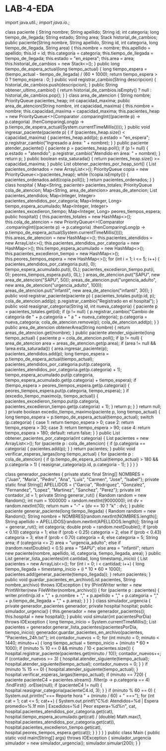 # LAB-4-EDA
import java.util.*;
import java.io.*;

class paciente {
    String nombre;
    String apellido;
    String id;
    int categoria;
    long tiempo_de_llegada;
    String estado;
    String area;
    Stack<String> historial_de_cambios;
    public paciente(String nombre, String apellido, String id, int categoria, long tiempo_de_llegada, String area) {
        this.nombre = nombre;
        this.apellido = apellido;
        this.id = id;
        this.categoria = categoria;
        this.tiempo_de_llegada = tiempo_de_llegada;
        this.estado = "en_espera";
        this.area = area;
        this.historial_de_cambios = new Stack<>();
    }
    public long tiempo_de_espera_actual(long tiempo_actual) {
        long tiempo_espera = (tiempo_actual - tiempo_de_llegada) / (60 * 1000);
        return tiempo_espera > 0 ? tiempo_espera : 0;
    }
    public void registrar_cambio(String descripcion) {
        historial_de_cambios.push(descripcion);
    }
    public String obtener_ultimo_cambio() {
        return historial_de_cambios.isEmpty() ? null : historial_de_cambios.pop();
    }
}
class area_de_atencion {
    String nombre;
    PriorityQueue<paciente> pacientes_heap;
    int capacidad_maxima;
    public area_de_atencion(String nombre, int capacidad_maxima) {
        this.nombre = nombre;
        this.capacidad_maxima = capacidad_maxima;
        this.pacientes_heap = new PriorityQueue<>(Comparator
                .comparingInt((paciente p) -> p.categoria)
                .thenComparingLong(p -> p.tiempo_de_espera_actual(System.currentTimeMillis())));
    }
    public void ingresar_paciente(paciente p) {
        if (pacientes_heap.size() < capacidad_maxima) {
            pacientes_heap.add(p);
            p.estado = "en_espera";
            p.registrar_cambio("Ingresado a área: " + nombre);
        }
    }
    public paciente atender_paciente() {
        paciente p = pacientes_heap.poll();
        if (p != null) {
            p.estado = "atendido";
            p.registrar_cambio("Atendido en área: " + nombre);
        }
        return p;
    }
    public boolean esta_saturada() {
        return pacientes_heap.size() >= capacidad_maxima;
    }
    public List<paciente> obtener_pacientes_por_heap_sort() {
        List<paciente> pacientes_ordenados = new ArrayList<>();
        PriorityQueue<paciente> copia = new PriorityQueue<>(pacientes_heap);
        while (!copia.isEmpty()) {
            pacientes_ordenados.add(copia.poll());
        }
        return pacientes_ordenados;
    }
}
class hospital {
    Map<String, paciente> pacientes_totales;
    PriorityQueue<paciente> cola_de_atencion;
    Map<String, area_de_atencion> areas_de_atencion;
    List<paciente> pacientes_atendidos;
    Map<Integer, Integer> pacientes_atendidos_por_categoria;
    Map<Integer, Long> tiempo_espera_acumulado;
    Map<Integer, Integer> pacientes_excedieron_tiempo;
    Map<Integer, Long> peores_tiempos_espera;
    public hospital() {
        this.pacientes_totales = new HashMap<>();
        this.cola_de_atencion = new PriorityQueue<>(Comparator
                .comparingInt((paciente p) -> p.categoria)
                .thenComparingLong(p -> p.tiempo_de_espera_actual(System.currentTimeMillis())));
        this.areas_de_atencion = new HashMap<>();
        this.pacientes_atendidos = new ArrayList<>();
        this.pacientes_atendidos_por_categoria = new HashMap<>();
        this.tiempo_espera_acumulado = new HashMap<>();
        this.pacientes_excedieron_tiempo = new HashMap<>();
        this.peores_tiempos_espera = new HashMap<>();
        for (int i = 1; i <= 5; i++) {
            pacientes_atendidos_por_categoria.put(i, 0);
            tiempo_espera_acumulado.put(i, 0L);
            pacientes_excedieron_tiempo.put(i, 0);
            peores_tiempos_espera.put(i, 0L);
        }
        areas_de_atencion.put("SAPU", new area_de_atencion("SAPU", 50));
        areas_de_atencion.put("urgencia_adulto", new area_de_atencion("urgencia_adulto", 100));
        areas_de_atencion.put("infantil", new area_de_atencion("infantil", 30));
    }
    public void registrar_paciente(paciente p) {
        pacientes_totales.put(p.id, p);
        cola_de_atencion.add(p);
        p.registrar_cambio("Registrado en el hospital");
    }
    public void reasignar_categoria(String id, int nueva_categoria) {
        paciente p = pacientes_totales.get(id);
        if (p != null) {
            p.registrar_cambio("Cambio de categoría de " + p.categoria + " a " + nueva_categoria);
            p.categoria = nueva_categoria;
            cola_de_atencion.remove(p);
            cola_de_atencion.add(p);
        }
    }
    public area_de_atencion obtenerArea(String nombre) {
    return areas_de_atencion.get(nombre);
}
    public paciente atender_siguiente(long tiempo_actual) {
        paciente p = cola_de_atencion.poll();
        if (p != null) {
            area_de_atencion area = areas_de_atencion.get(p.area);
            if (area != null && !area.esta_saturada()) {
                area.ingresar_paciente(p);
                pacientes_atendidos.add(p);
                long tiempo_espera = p.tiempo_de_espera_actual(tiempo_actual);
                pacientes_atendidos_por_categoria.put(p.categoria, pacientes_atendidos_por_categoria.get(p.categoria) + 1);
                tiempo_espera_acumulado.put(p.categoria, tiempo_espera_acumulado.get(p.categoria) + tiempo_espera);
                if (tiempo_espera > peores_tiempos_espera.get(p.categoria)) {
                    peores_tiempos_espera.put(p.categoria, tiempo_espera);
                }
                if (excedio_tiempo_maximo(p, tiempo_actual)) {
                    pacientes_excedieron_tiempo.put(p.categoria, pacientes_excedieron_tiempo.get(p.categoria) + 1);
                }
                return p;
            }
        }
        return null;
    }
    private boolean excedio_tiempo_maximo(paciente p, long tiempo_actual) {
        long tiempo_espera = p.tiempo_de_espera_actual(tiempo_actual);
        switch (p.categoria) {
            case 1: return tiempo_espera > 0;
            case 2: return tiempo_espera > 30;
            case 3: return tiempo_espera > 90;
            case 4: return tiempo_espera > 180;
            default: return false;
        }
    }
    public List<paciente> obtener_pacientes_por_categoria(int categoria) {
        List<paciente> pacientes = new ArrayList<>();
        for (paciente p : cola_de_atencion) {
            if (p.categoria == categoria) {
                pacientes.add(p);
            }
        }
        return pacientes;
    }
    public void verificar_esperas_largas(long tiempo_actual) {
        for (paciente p : cola_de_atencion) {
            if (p.tiempo_de_espera_actual(tiempo_actual) > 180 && p.categoria > 1) {
                reasignar_categoria(p.id, p.categoria - 1);
            }
        }
    }
}

class generador_pacientes {
    private static final String[] NOMBRES = {"Juan", "Maria", "Pedro", "Ana", "Luis", "Carmen", "Jose", "Isabel"};
    private static final String[] APELLIDOS = {"Garcia", "Rodriguez", "Gonzalez", "Fernandez", "Lopez", "Martinez", "Sanchez", "Perez"};
    private int contador_id = 1;
    private String generar_rut() {
        Random random = new Random();
        int num = 1000000 + random.nextInt(9000000);
        int dv = random.nextInt(10);
        return num + "-" + (dv == 10 ? "k" : dv);
    }
    public paciente generar_paciente(long tiempo_llegada) {
        Random random = new Random();
        String nombre = NOMBRES[random.nextInt(NOMBRES.length)];
        String apellido = APELLIDOS[random.nextInt(APELLIDOS.length)];
        String id = generar_rut();
        int categoria;
        double prob = random.nextDouble();
        if (prob < 0.10) categoria = 1;
        else if (prob < 0.25) categoria = 2;
        else if (prob < 0.43) categoria = 3;
        else if (prob < 0.70) categoria = 4;
        else categoria = 5;
        String area;
        if (categoria <= 2) area = "urgencia_adulto";
        else if (random.nextDouble() < 0.5) area = "SAPU";
        else area = "infantil";
        return new paciente(nombre, apellido, id, categoria, tiempo_llegada, area);
    }
    public List<paciente> generar_lista_pacientes(int cantidad, long timestamp_inicio) {
        List<paciente> pacientes = new ArrayList<>();
        for (int i = 0; i < cantidad; i++) {
            long tiempo_llegada = timestamp_inicio + (i * 10 * 60 * 1000);
            pacientes.add(generar_paciente(tiempo_llegada));
        }
        return pacientes;
    }
    public void guardar_pacientes_en_archivo(List<paciente> pacientes, String nombre_archivo) throws IOException {
        try (PrintWriter writer = new PrintWriter(new FileWriter(nombre_archivo))) {
            for (paciente p : pacientes) {
                writer.println(p.id + "," + p.nombre + "," + p.apellido + "," + p.categoria + "," + p.tiempo_de_llegada + "," + p.area);
            }
        }
    }
}
class simulador_urgencia {
    private generador_pacientes generador;
    private hospital hospital;
    public simulador_urgencia() {
        this.generador = new generador_pacientes();
        this.hospital = new hospital();
    }
    public void simular(int pacientesPorDia) throws IOException {
        long tiempo_inicio = System.currentTimeMillis();
        List<paciente> pacientes = generador.generar_lista_pacientes(pacientesPorDia, tiempo_inicio);
        generador.guardar_pacientes_en_archivo(pacientes, "Pacientes_24h.txt");
        int contador_nuevos = 0;
        for (int minuto = 0; minuto < 1440; minuto++) {
            long tiempo_actual = tiempo_inicio + (minuto * 60 * 1000);
            if (minuto % 10 == 0 && minuto / 10 < pacientes.size()) {
                hospital.registrar_paciente(pacientes.get(minuto / 10));
                contador_nuevos++;
                if (contador_nuevos >= 3) {
                    hospital.atender_siguiente(tiempo_actual);
                    hospital.atender_siguiente(tiempo_actual);
                    contador_nuevos = 0;
                }
            }
            if (minuto % 15 == 0) {
                hospital.atender_siguiente(tiempo_actual);
            }
            hospital.verificar_esperas_largas(tiempo_actual);
            if (minuto == 720) {
                paciente pacienteC4 = pacientes.stream()
                        .filter(p -> p.categoria == 4)
                        .findFirst()
                        .orElse(null);
                if (pacienteC4 != null) {
                    hospital.reasignar_categoria(pacienteC4.id, 3);
                }
            }
            if (minuto % 60 == 0) {
                System.out.println("=== Reporte hora " + (minuto / 60) + " ===");
                for (int cat = 1; cat <= 5; cat++) {
                    System.out.printf("C%d: Atendidos=%d | Espera promedio=%.1f min | Excedidos=%d | Peor espera=%d%n",
                            cat,
                            hospital.pacientes_atendidos_por_categoria.get(cat),
                            hospital.tiempo_espera_acumulado.get(cat) / (double) Math.max(1, hospital.pacientes_atendidos_por_categoria.get(cat)),
                            hospital.pacientes_excedieron_tiempo.get(cat),
                            hospital.peores_tiempos_espera.get(cat));
                }
            }
        }
    }
}
public class Main {
    public static void main(String[] args) throws IOException {
        simulador_urgencia simulador = new simulador_urgencia();
        simulador.simular(200); 
    }
}
